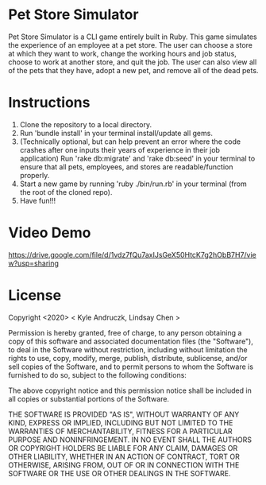 # Pet Store Simulator

Pet Store Simulator is a CLI game entirely built in Ruby. This game simulates the experience of an employee at a pet store. The user can choose a store at which they want to work, change the working hours and job status, choose to work at another store, and quit the job. The user can also view all of the pets that they have, adopt a new pet, and remove all of the dead pets.

# Instructions

1. Clone the repository to a local directory. 
2. Run 'bundle install' in your terminal install/update all gems.
3. (Technically optional, but can help prevent an error where the code crashes after one inputs their years of experience in their job application) Run 'rake db:migrate' and 'rake db:seed' in your terminal to ensure that all pets, employees, and stores are readable/function properly.
4. Start a new game by running 'ruby ./bin/run.rb' in your terminal (from the root of the cloned repo). 
5. Have fun!!!

# Video Demo

https://drive.google.com/file/d/1vdz7fQu7axIJsGeX50HtcK7g2hObB7H7/view?usp=sharing

# License

Copyright <2020> < Kyle Andruczk, Lindsay Chen >

Permission is hereby granted, free of charge, to any person obtaining a copy of this software and associated documentation files (the "Software"), to deal in the Software without restriction, including without limitation the rights to use, copy, modify, merge, publish, distribute, sublicense, and/or sell copies of the Software, and to permit persons to whom the Software is furnished to do so, subject to the following conditions:

The above copyright notice and this permission notice shall be included in all copies or substantial portions of the Software.

THE SOFTWARE IS PROVIDED "AS IS", WITHOUT WARRANTY OF ANY KIND, EXPRESS OR IMPLIED, INCLUDING BUT NOT LIMITED TO THE WARRANTIES OF MERCHANTABILITY, FITNESS FOR A PARTICULAR PURPOSE AND NONINFRINGEMENT. IN NO EVENT SHALL THE AUTHORS OR COPYRIGHT HOLDERS BE LIABLE FOR ANY CLAIM, DAMAGES OR OTHER LIABILITY, WHETHER IN AN ACTION OF CONTRACT, TORT OR OTHERWISE, ARISING FROM, OUT OF OR IN CONNECTION WITH THE SOFTWARE OR THE USE OR OTHER DEALINGS IN THE SOFTWARE.



